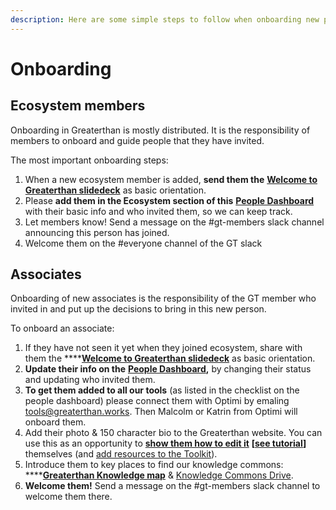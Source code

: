 ```yaml
---
description: Here are some simple steps to follow when onboarding new people to GT.
---
```


# Onboarding

## Ecosystem members

Onboarding in Greaterthan is mostly distributed. It is the responsibility of members to onboard and guide people that they have invited. 

The most important onboarding steps: 

1. When a new ecosystem member is added, **send them the** [**Welcome to Greaterthan slidedeck**](https://docs.google.com/presentation/d/1rFSGgnr78lhhy5qUJU2nRUVO1Xro84iDbriAotjiRV0/edit#slide=id.p21) as basic orientation. 
2. Please **add them in the Ecosystem section of this** [**People Dashboard**](https://docs.google.com/spreadsheets/d/1cqVmoV0AtcExdkr3vpl5oKBTFng4njT1uVzgWvooA4c/edit#gid=0) with their basic info and who invited them, so we can keep track. 
3. Let members know! Send a message on the \#gt-members slack channel announcing this person has joined. 
4. Welcome them on the \#everyone channel of the GT slack

## Associates

Onboarding of new associates is the responsibility of the GT member who invited in and put up the decisions to bring in this new person. 

To onboard an associate: 

1. If they have not seen it yet when they joined ecosystem, share with them the ****[**Welcome to Greaterthan slidedeck**](https://docs.google.com/presentation/d/1rFSGgnr78lhhy5qUJU2nRUVO1Xro84iDbriAotjiRV0/edit#slide=id.p21) as basic orientation. 
2. **Update their info on the** [**People Dashboard**](https://docs.google.com/spreadsheets/d/1cqVmoV0AtcExdkr3vpl5oKBTFng4njT1uVzgWvooA4c/edit#gid=0)**,** by changing their status and updating who invited them.
3. **To get them added to all our tools** \(as listed in the checklist on the people dashboard\) please connect them with Optimi by emaling tools@greaterthan.works. Then Malcolm or Katrin from Optimi will onboard them. 
4. Add their photo & 150 character bio to the Greaterthan website. You can use this as an opportunity to [**show them how to edit it**](https://www.loom.com/share/635395e805594346b99ad04a3f3ae135) **\[**[**see tutorial**](https://www.loom.com/share/635395e805594346b99ad04a3f3ae135)**\]** themselves \(and [add resources to the Toolkit](https://www.loom.com/share/82b8a78d1c0940929ad56c4eb6f4d513)\). 
5. Introduce them to key places to find our knowledge commons: ****[**Greaterthan Knowledge map**](https://www.mindmeister.com/1008538106) & [Knowledge Commons Drive](https://drive.google.com/drive/u/0/folders/0AMicdnwGdCaEUk9PVA).
6. **Welcome them!** Send a message on the \#gt-members slack channel to welcome them there. 



